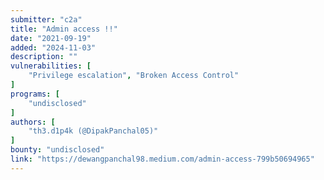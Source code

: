 ```yaml
---
submitter: "c2a"
title: "Admin access !!"
date: "2021-09-19"
added: "2024-11-03"
description: ""
vulnerabilities: [
    "Privilege escalation", "Broken Access Control"
]
programs: [
    "undisclosed"
]
authors: [
    "th3.d1p4k (@DipakPanchal05)"
]
bounty: "undisclosed"
link: "https://dewangpanchal98.medium.com/admin-access-799b50694965"
---
```




